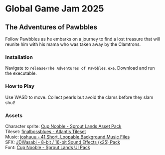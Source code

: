 # Global Game Jam 2025

## The Adventures of Pawbbles

Follow Pawbbles as he embarks on a journey to find a lost treasure that will reunite him with his mama who was taken away by the Clamtrons.

### Installation

Navigate to `release/The Adventures of Pawbbles.exe`. Download and run the executable.

### How to Play

Use WASD to move. Collect pearls but avoid the clams before they slam shut!

### Assets
Character sprite: [Cup Nooble - Sprout Lands Asset Pack](https://cupnooble.itch.io/sprout-lands-asset-pack)  
Tileset: [finalbossblues - Atlantis Tileset](https://finalbossblues.itch.io/atlantis-tileset)  
Music: [joshuuu - 41 Short, Loopable Background Music Files](https://joshuuu.itch.io/short-loopable-background-music)  
SFX: [JDWasabi - 8-bit / 16-bit Sound Effects (x25) Pack](https://jdwasabi.itch.io/8-bit-16-bit-sound-effects-pack)  
Font: [Cup Nooble - Sprout Lands UI Pack](https://cupnooble.itch.io/sprout-lands-ui-pack)  
